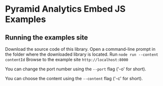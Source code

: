 ﻿# Pyramid Analytics Embed JS Examples

## Running the examples site

Download the source code of this library.
Open a command-line prompt in the folder where the downloaded library is located.
Run `node run --content contentId`
Browse to the example site `http://localhost:8000`

You can change the port number using the `--port` flag ('-o' for short).

You can choose the content using the `--content` flag ('-c' for short).

